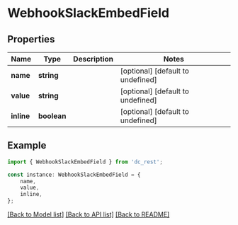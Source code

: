 # WebhookSlackEmbedField


## Properties

Name | Type | Description | Notes
------------ | ------------- | ------------- | -------------
**name** | **string** |  | [optional] [default to undefined]
**value** | **string** |  | [optional] [default to undefined]
**inline** | **boolean** |  | [optional] [default to undefined]

## Example

```typescript
import { WebhookSlackEmbedField } from 'dc_rest';

const instance: WebhookSlackEmbedField = {
    name,
    value,
    inline,
};
```

[[Back to Model list]](../README.md#documentation-for-models) [[Back to API list]](../README.md#documentation-for-api-endpoints) [[Back to README]](../README.md)
